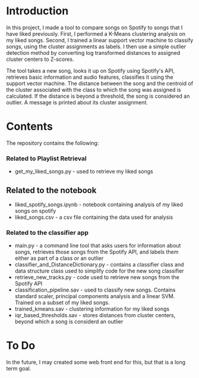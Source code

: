 # Introduction
In this project, I made a tool to compare songs on Spotify to songs that I have liked previously. First, I performed a K-Means clustering analysis on my liked songs. Second, I trained a linear support vector machine to classify songs, using the cluster assignments as labels. I then use a simple outlier detection method by converting log transformed distances to assigned cluster centers to Z-scores. 

The tool takes a new song, looks it up on Spotify using Spotify's API, retrieves basic information and audio features, classifies it using the support vector machine. The distance between the song and the centroid of the cluster associated with the class to which the song was assigned is calculated. If the distance is beyond a threshold, the song is considered an outlier. A message is printed about its cluster assignment.



# Contents
The repository contains the following:
### Related to Playlist Retrieval
* get_my_liked_songs.py - used to retrieve my liked songs

## Related to the notebook
* liked_spotify_songs.ipynb - notebook containing analysis of my liked songs on spotify
* liked_songs.csv - a csv file containing the data used for analysis
### Related to the classifier app
* main.py - a command line tool that asks users for information about songs, retrieves those songs from the Spotify API, and labels them either as part of a class or an outlier
* classifier_and_DistanceDictionary.py - contains a classifier class and data structure class used to simplify code for the new song classifier
* retrieve_new_tracks.py - code used to retrieve new songs from the Spotify API
* classification_pipeline.sav - used to classify new songs. Contains standard scaler, principal components analysis and a linear SVM. Trained on a subset of my liked songs.
* trained_kmeans.sav - clustering information for my liked songs
* iqr_based_thresholds.sav - stores distances from cluster centers, beyond which a song is considerd an outlier

# To Do
In the future, I may created some web front end for this, but that is a long term goal.